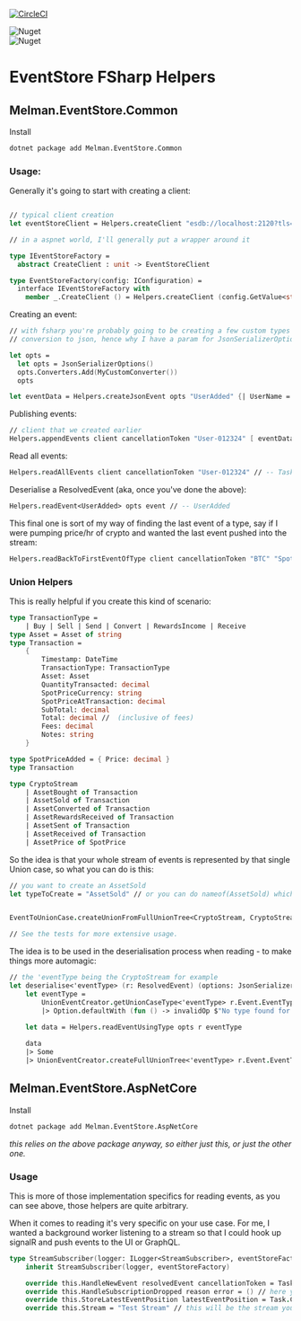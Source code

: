 [![CircleCI](https://circleci.com/gh/no1melman/EventStore/tree/main.svg?style=shield)](https://circleci.com/gh/no1melman/EventStore/tree/main)

![Nuget](https://img.shields.io/nuget/v/Melman.EventStore.Common?label=nuget%3A%20EventStore.Common&?style=for-the-badge)<br />
![Nuget](https://img.shields.io/nuget/v/Melman.EventStore.AspNetCore?label=nuget%3A%20EventStore.AspNetCore&?style=for-the-badge)

# EventStore FSharp Helpers


## Melman.EventStore.Common

Install

```bash
dotnet package add Melman.EventStore.Common
```

### Usage:

Generally it's going to start with creating a client:

```fsharp

// typical client creation
let eventStoreClient = Helpers.createClient "esdb://localhost:2120?tls=false"

// in a aspnet world, I'll generally put a wrapper around it

type IEventStoreFactory =
  abstract CreateClient : unit -> EventStoreClient

type EventStoreFactory(config: IConfiguration) =
  interface IEventStoreFactory with
    member _.CreateClient () = Helpers.createClient (config.GetValue<string>("EventStoreConnectionString"))
```

Creating an event:

```fsharp
// with fsharp you're probably going to be creating a few custom types which need
// conversion to json, hence why I have a param for JsonSerializerOptions

let opts =
  let opts = JsonSerializerOptions()
  opts.Converters.Add(MyCustomConverter())
  opts

let eventData = Helpers.createJsonEvent opts "UserAdded" {| UserName = "Callum" |}
```

Publishing events:

```fsharp
// client that we created earlier
Helpers.appendEvents client cancellationToken "User-012324" [ eventData ] // -- Task
```

Read all events:

```fsharp
Helpers.readAllEvents client cancellationToken "User-012324" // -- Task<ResolvedEvent list>
```

Deserialise a ResolvedEvent (aka, once you've done the above):

```fsharp
Helpers.readEvent<UserAdded> opts event // -- UserAdded
```

This final one is sort of my way of finding the last event of a type, say if I were pumping price/hr of crypto 
and wanted the last event pushed into the stream:

```fsharp
Helpers.readBackToFirstEventOfType client cancellationToken "BTC" "SpotPriceAdded" // Task<ResolvedEvent option>
```

### Union Helpers

This is really helpful if you create this kind of scenario:

```fsharp
type TransactionType =
    | Buy | Sell | Send | Convert | RewardsIncome | Receive
type Asset = Asset of string
type Transaction =
    {
        Timestamp: DateTime
        TransactionType: TransactionType
        Asset: Asset
        QuantityTransacted: decimal
        SpotPriceCurrency: string
        SpotPriceAtTransaction: decimal
        SubTotal: decimal
        Total: decimal //  (inclusive of fees)
        Fees: decimal
        Notes: string
    }

type SpotPriceAdded = { Price: decimal }
type Transaction

type CryptoStream 
    | AssetBought of Transaction
    | AssetSold of Transaction
    | AssetConverted of Transaction
    | AssetRewardsReceived of Transaction
    | AssetSent of Transaction
    | AssetReceived of Transaction
    | AssetPrice of SpotPrice
```

So the idea is that your whole stream of events is represented by that single Union case, so what you can do is this:

```fsharp
// you want to create an AssetSold
let typeToCreate = "AssetSold" // or you can do nameof(AssetSold) which is more "type" safe


EventToUnionCase.createUnionFromFullUnionTree<CryptoStream, CryptoStream> typeToCreate (Some { Asset = Asset "BTC" }) // CryptoStream option

// See the tests for more extensive usage.

```

The idea is to be used in the deserialisation process when reading - to make things more automagic:

```fsharp
// the 'eventType being the CryptoStream for example
let deserialise<'eventType> (r: ResolvedEvent) (options: JsonSerializerOptions) =
    let eventType =
        UnionEventCreator.getUnionCaseType<'eventType> r.Event.EventType
        |> Option.defaultWith (fun () -> invalidOp $"No type found for %s{r.Event.EventType}")

    let data = Helpers.readEventUsingType opts r eventType
    
    data
    |> Some
    |> UnionEventCreator.createFullUnionTree<'eventType> r.Event.EventType
```

## Melman.EventStore.AspNetCore

Install

```bash
dotnet package add Melman.EventStore.AspNetCore
```

_this relies on the above package anyway, so either just this, or just the other one._

### Usage

This is more of those implementation specifics for reading events, as you can see above, those helpers are quite arbitrary.

When it comes to reading it's very specific on your use case. For me, I wanted a background worker listening to a stream so that
I could hook up signalR and push events to the UI or GraphQL.

```fsharp
type StreamSubscriber(logger: ILogger<StreamSubscriber>, eventStoreFactory: IEventStoreFactory) = // see the impl above for the EventStoreFactory
    inherit StreamSubscriber(logger, eventStoreFactory)

    override this.HandleNewEvent resolvedEvent cancellationToken = Task.CompletedTask // for every event that is published, this will be called in that order... if the stream starts at the beginning, then this will fire for every single event in the stream
    override this.HandleSubscriptionDropped reason error = () // here you can handle what happens when a sub is dropped
    override this.StoreLatestEventPosition latestEventPosition = Task.CompletedTask // this is for if you want to store the last position in Redis or something
    override this.Stream = "Test Stream" // this will be the stream you're subscribing to...
```
